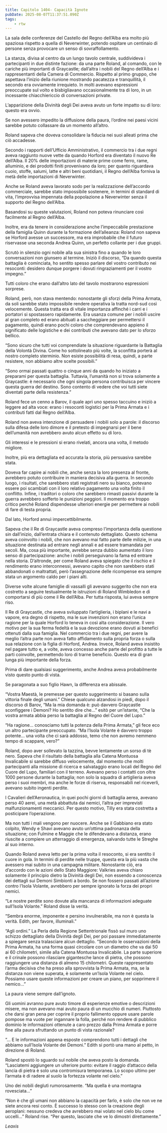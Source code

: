 ```yaml
---
title: Capitolo 1404- Capacità Ignote
pubDate: 2025-08-07T11:37:51.090Z
tags:
    - rtw
---
```



La sala delle conferenze del Castello del Regno dell’Alba era molto più spaziosa rispetto a quella di Neverwinter, potendo ospitare un centinaio di persone senza provocare un senso di sovraffollamento.


La stanza, divisa al centro da un lungo tavolo centrale, suddivideva i partecipanti in due distinte fazione: da una parte Roland, al comando, con le cariche più importanti di Graycastle; dall’altra i nobili del Regno dell’Alba e i rappresentanti della Camera di Commercio. Rispetto al primo gruppo, che aspettava l’inizio della riunione mostrando pacatezza e tranquillità, il secondo era ovviamente irrequieto. In molti avevano espressioni preoccupate sul volto e bisbigliavano occasionalmente tra di loro, in un incessante chiacchiericcio di conversazioni private.


L’apparizione della Divinità degli Dei aveva avuto un forte impatto su di loro: questo era ovvio.


Se non avessero impedito la diffusione della paura, l’ordine nei paesi vicini sarebbe potuto collassare da un momento all’altro.


Roland sapeva che doveva consolidare la fiducia nei suoi alleati prima che ciò accadesse.


Secondo i rapporti dell’Ufficio Amministrativo, il commercio tra i due regni aveva raggiunto nuove vette da quando Horford era diventato il nuovo Re dell’Alba. Il 20% delle importazioni di materie prime come ferro, rame, alluminio, e dei prodotti finiti provenivano da loro; per quanto riguardava cuoio, stoffe, salumi, latte e altri beni quotidiani, il Regno dell’Alba forniva la metà delle importazioni di Neverwinter.


Anche se Roland aveva lavorato sodo per la realizzazione dell’accordo commerciale, sarebbe stato impossibile sostenere, in termini di standard di vita, l’improvvisa impennata della popolazione a Neverwinter senza il supporto del Regno dell’Alba.


Basandosi su queste valutazioni, Roland non poteva rinunciare così facilmente al Regno dell’Alba.


Inoltre, era da tenere in considerazione anche l’impeccabile prestazione della famiglia Quinn durante la formazione dell’alleanza: Roland non sapeva se Horford avesse un successore, ma era improbabile che il futuro riservasse una seconda Andrea Quinn, un perfetto collante per i due gruppi.


Scrutò in silenzio ogni nobile alla sua sinistra fino a quando le loro conversazioni non giunsero al termine. Iniziò il discorso, “Da quando questa battaglia è cominciata, ho sentito spesso parlare del vostro contributo nei resoconti: desidero dunque porgere i dovuti ringraziamenti per il vostro impegno.”


Tutti coloro che erano dall’altro lato del tavolo mostrarono espressioni sorprese.


Roland, però, non stava mentendo: nonostante gli sforzi della Prima Armata, da soli sarebbe stato impossibile rendere operativa la tratta nord-sud così velocemente. Questa tratta era di vitale importanza affinché i carri e i portatori si spostassero rapidamente. Era usanza comune per i nobili uscire al gran completo ed erano abituati a saccheggiare per permettersi il pagamento, quindi erano pochi coloro che comprendevano appieno il significato delle logistiche e dei contributi che avevano dato per lo sforzo bellico.


“Sono sicuro che tutti voi comprendiate la situazione riguardante la Battaglia della Volontà Divina. Come ho sottolineato più volte, la sconfitta porterà al nostro completo sterminio. Non esiste possibilità di resa, quindi, a parte resistere, non abbiamo altre scelte possibili.”


“Sono ormai passati quattro o cinque anni da quando ho iniziato a preparami per questa battaglia. Tuttavia, l’umanità non si trova solamente a Graycastle: è necessario che ogni singola persona contribuisca per vincere questa guerra del destino. Sono contento di vedere che voi tutti siete diventati parte della resistenza.”


Roland fece un cenno a Barov, il quale aprì uno spesso taccuino e iniziò a leggere ad alta voce: erano i resoconti logistici per la Prima Armata e i contributi fatti dal Regno dell’Alba.


Roland non aveva intenzione di persuadere i nobili solo a parole: il discorso sulla difesa delle loro dimore e il pretesto di impegnarsi per il bene dell’umanità non avrebbero avuto alcun effetto su di loro.


Gli interessi e le pressioni si erano rivelati, ancora una volta, il metodo migliore.


Inoltre, più era dettagliata ed accurata la storia, più persuasiva sarebbe stata.


Doveva far capire ai nobili che, anche senza la loro presenza al fronte, avrebbero potuto contribuire in maniera decisiva alla guerra. In secondo luogo, i risultati, che sarebbero stati registrati nero su bianco, potevano essere poi scambiati con il loro relativo pagamento una volta finito il conflitto. Infine, i traditori o coloro che sarebbero rimasti passivi durante la guerra avrebbero sofferto le punizioni peggiori. Il momento era troppo critico perché Roland dispendesse ulteriori energie per permettere ai nobili di fare di testa propria.


Dal lato, Horford annuì impercettibilmente.


Sapeva che il Re di Graycastle aveva compreso l’importanza della questione sin dall’inizio, dall’entrata chiara e il contenuto dettagliato. Questo schema aveva coinvolto i nobili, che non avevano mai fatto parte delle milizie, in una situazione destinata ad entrare negli annali e ad essere tramandata per secoli. Ma, cosa più importante, avrebbe senza dubbio aumentato il loro senso di partecipazione: anche i nobili perseguivano la fama ed entrare nella storia. D’altronde, per come Roland aveva spiegato che il rischio e il rendimento erano interconnessi, avevano capito che non sarebbero stati abbandonati o maltrattati, però l’assegnazione delle ricompense era sempre stata un argomento caldo per i piani alti.


Diverse volte alcune famiglie di vassalli gli avevano suggerito che non era costretto a seguire testualmente le istruzioni di Roland Wimbledon e di comportarsi di più come il Re dell’Alba. Per tutta risposta, lui aveva sempre riso.


Il Re di Graycastle, che aveva sviluppato l’artiglieria, i biplani e le navi a vapore, era degno di rispetto, ma le sue invenzioni non erano l’unica ragione per la quale Horford lo teneva in così alta considerazione. Il vero motivo per la sua ferma fedeltà e la sua devozione erano dovuti ai benefici ottenuti dalla sua famiglia. Nel commercio tra i due regni, per avere la meglio l’altra parte non aveva fatto affidamento sulla propria forza o sulla sua relazione con la figlia di Horford, Andrea. Invece, Roland aveva insistito nel pagare tutto e, a volte, aveva concesso anche parte del profitto a tutte le parti coinvolte, permettendo loro di trarne beneficio. Questo era di gran lunga più importante della forza.


Prima di dare qualsiasi suggerimento, anche Andrea aveva probabilmente visto questo punto di vista.


Se paragonata a suo figlio Hawn, la differenza era abissale.


“Vostra Maestà, le premesse per questo suggerimento si basano sulla vittoria finale degli umani.” Chiese qualcuno alzandosi in piedi, dopo il discorso di Barov, “Ma la mia domanda è: può davvero Graycastle sconfiggere i Demoni? Ho sentito dire che…” esitò per un’istante, “Che la vostra armata abbia perso la battaglia al Regno del Cuore del Lupo.”


“Ha ragione… conosciamo tutti la potenza della Prima Armata,” gli fece eco un altro partecipante preoccupato. “Ma l’Isola Volante è davvero troppo potente… una volta che ci sarà addosso, temo che non avremo nemmeno tempo di scappare, vero?”


Roland, dopo aver sollevato la tazzina, bevve lentamente un sorso di tè nero. Sapeva che il risultato della battaglia alla Catena Montuosa Invalicabile si sarebbe diffuso velocemente, dal momento che molti partecipanti alla missione di ricerca e salvataggio erano locali del Regno del Cuore del Lupo, familiari con il terreno. Avevano perso i contatti con oltre 1000 persone durante la battaglia; non solo la squadra di artiglieria aveva perso i suoi membri, ma anche le forze di riserva, responsabili nel riceverli, avevano subito ingenti perdite.


I Cavalieri dell’Aeronautica, in quei pochi giorni di battaglia aerea, avevano perso 40 aerei, una metà abbattuta dai nemici, l’altra per imprevisti malfunzionamenti meccanici. Per questo motivo, Tilly era stata costretta a posticipare l’operazione.


Ma non tutti i mali vengono per nuocere. Anche se il Gabbiano era stato colpito, Wendy e Shavi avevano avuto un’ottima padronanza della situazione; con Fulmine e Maggie che le difendevano a distanza, erano riuscite a compiere un atterraggio di emergenza, salvando tutte le Streghe al suo interno.


Quando Roland aveva letto per la prima volta il resoconto, si era sentito il cuore in gola. In termini di perdite nelle truppe, questa era la più vasta che avessero mai subito in una campagna militare. Nonostante ciò, era d’accordo con le azioni dello Stato Maggiore: Valkries aveva chiaro solamente il principio dietro la Divinità degli Dei, non essendo a conoscenza dei dettagli sui Demoni Simbionti a bordo. Se non fossero passati all’azione contro l’Isola Volante, avrebbero per sempre ignorato la forza dei propri nemici.


“Le nostre perdite sono dovute alla mancanza di informazioni adeguate sull’Isola Volante.” Roland disse la verità.


“Sembra enorme, imponente e persino invulnerabile, ma non è questa la verità. Edith, per favore, illuminali.”


“Agli ordini.” La Perla della Regione Settentrionale fissò sul muro uno schizzo dettagliato della Divinità degli Dei, per poi passare immediatamente a spiegare senza tralasciare alcun dettaglio. “Secondo le osservazioni della Prima Armata, ha una forma quasi circolare con un diametro che va dai 50 ai 60 chilometri, simile alla Catena Montuosa Invalicabile. La parte superiore e il crinale possono rilasciare gigantesche lance di pietra, che possono raggiungere una distanza di almeno 15 chilometri. Queste rappresentato l’arma decisiva che ha preso alla sprovvista la Prima Armata, ma, se la distanza non viene superata, è solamente un’Isola Volante nel cielo. Possiamo usare queste informazioni per creare un piano, per sopprimere il nemico…”


La paura viene sempre dall’ignoto.


Gli uomini avranno pure avuto timore di esperienze emotive o descrizioni misere, ma non avevano mai avuto paura di un mucchio di numeri. Piuttosto che darsi gran pena per coprire il proprio fallimento oppure usare parole pompose ma vuote per ingannare la folla, perché non rendere di pubblico dominio le informazioni ottenute a caro prezzo dalla Prima Armata e porre fine alla paura sfruttando un punto di vista razionale?


“… E le informazioni appena esposte comprendono tutti i dettagli che abbiamo sull’Isola Volante dei Demoni.” Edith si portò una mano al petto, in direzione di Roland.


Roland spostò lo sguardo sul nobile che aveva posto la domanda. “Lasciatemi aggiungere un ulteriore punto: evitare il raggio d’attacco della lancia di pietra è solo una contromisura temporanea. Lo scopo ultimo per l’armata è di radere al suolo la fortezza volante nel cielo.”


Uno dei nobili deglutì rumorosamente. “Ma quella è una montagna rovesciata…”


“Non è che gli umani non abbiano la capacità per farlo, è solo che non ve ne siete ancora resi conto. È successo lo stesso con la creazione degli aeroplani: nessuno credeva che avrebbero mai volato nel cielo blu come uccelli…” Roland rise. “Per questo, lasciate che ve lo dimostri direttamente.”










<em>Leaxis</em>




                                


                                



